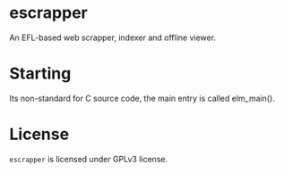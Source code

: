 # escrapper

An EFL-based  web scrapper, indexer and offline viewer.

# Starting

Its non-standard for C source code, the main entry is called elm_main().

# License

`escrapper` is licensed under GPLv3 license.
